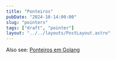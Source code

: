 ```yaml
---
title: "Ponteiros"
pubDate: "2024-10-14:00:00"
slug: "pointers"
tags: ["draft", "pointer"]
layout: "../../layouts/PostLayout.astro"
---
```


Also see: [Ponteiros em Golang](/notes/golang#pointers)